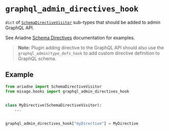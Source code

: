 # `graphql_admin_directives_hook`

`dict` of [`SchemaDirectiveVisitor`](https://ariadnegraphql.org/docs/api-reference#schemadirectivevisitor) sub-types that should be added to admin GraphQL API.

See Ariadne [Schema Directives](https://ariadnegraphql.org/docs/schema-directives) documentation for examples.

> **Note:** Plugin adding directive to the GraphQL API should also use the `graphql_admin)type_defs_hook` to add custom directive definition to GraphQL schema.


## Example

```python
from ariadne import SchemaDirectiveVisitor
from misago.hooks import graphql_admin_directives_hook


class MyDirective(SchemaDirectiveVisitor):
    ...


graphql_admin_directives_hook["myDirective"] = MyDirective
```